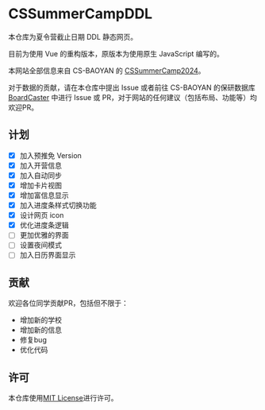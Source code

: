 # CSSummerCampDDL

本仓库为夏令营截止日期 DDL 静态网页。

目前为使用 Vue 的重构版本，原版本为使用原生 JavaScript 编写的。

本网站全部信息来自 CS-BAOYAN 的 [CSSummerCamp2024](https://github.com/CS-BAOYAN/CSSummerCamp2024)。

对于数据的贡献，请在本仓库中提出 Issue 或者前往 CS-BAOYAN 的保研数据库 [BoardCaster](https://github.com/CS-BAOYAN/BoardCaster) 中进行 Issue 或 PR，对于网站的任何建议（包括布局、功能等）均欢迎PR。

## 计划

- [x] 加入预推免 Version
- [x] 加入开营信息
- [x] 加入自动同步
- [x] 增加卡片视图
- [x] 增加富信息显示
- [x] 加入进度条样式切换功能
- [x] 设计网页 icon
- [x] 优化进度条逻辑
- [ ] 更加优雅的界面
- [ ] 设置夜间模式
- [ ] 加入日历界面显示

## 贡献

欢迎各位同学贡献PR，包括但不限于：

- 增加新的学校
- 增加新的信息
- 修复bug
- 优化代码

## 许可

本仓库使用[MIT License](LICENSE)进行许可。
